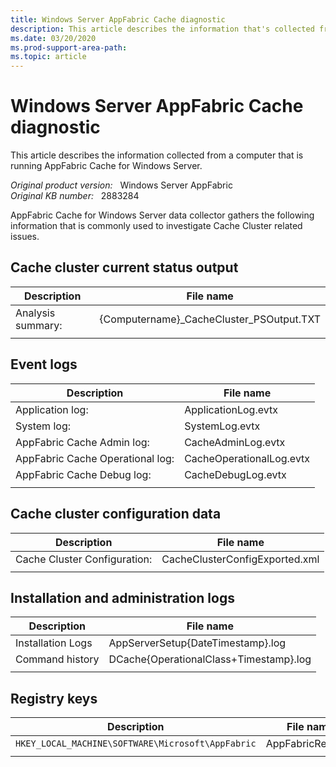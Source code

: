 ```yaml
---
title: Windows Server AppFabric Cache diagnostic
description: This article describes the information that's collected from a computer that's running AppFabric Cache for Windows Server.
ms.date: 03/20/2020
ms.prod-support-area-path:
ms.topic: article
---
```

# Windows Server AppFabric Cache diagnostic

This article describes the information collected from a computer that is running AppFabric Cache for Windows Server.

_Original product version:_ &nbsp; Windows Server AppFabric  
_Original KB number:_ &nbsp; 2883284

AppFabric Cache for Windows Server data collector gathers the following information that is commonly used to investigate Cache Cluster related issues.

## Cache cluster current status output

|Description| File name |
|---|---|
|Analysis summary:|{Computername}_CacheCluster_PSOutput.TXT|
|||

## Event logs

|Description| File name |
|---|---|
|Application log:|ApplicationLog.evtx|
|System log:|SystemLog.evtx|
|AppFabric Cache Admin log:|CacheAdminLog.evtx|
|AppFabric Cache Operational log:|CacheOperationalLog.evtx|
|AppFabric Cache Debug log:|CacheDebugLog.evtx|
|||

## Cache cluster configuration data

|Description| File name |
|---|---|
|Cache Cluster Configuration:|CacheClusterConfigExported.xml|
|||

## Installation and administration logs

|Description| File name |
|---|---|
|Installation Logs|AppServerSetup{DateTimestamp}.log|
|Command history|DCache{OperationalClass+Timestamp}.log|
|||

## Registry keys

|Description| File name |
|---|---|
|`HKEY_LOCAL_MACHINE\SOFTWARE\Microsoft\AppFabric`|AppFabricReg.TXT|
|||
